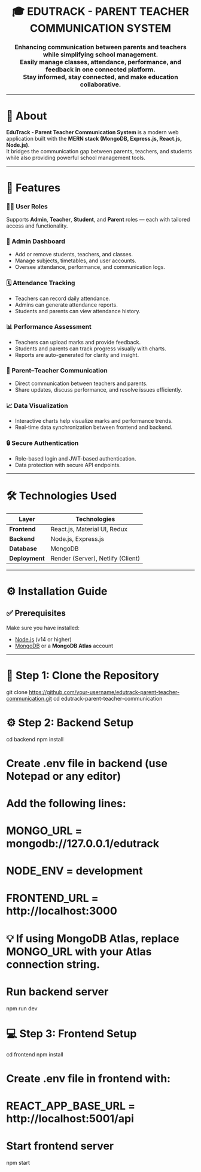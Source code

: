<h1 align="center">
    🎓 EDUTRACK - PARENT TEACHER COMMUNICATION SYSTEM
</h1>

<h3 align="center">
Enhancing communication between parents and teachers while simplifying school management.<br>
Easily manage classes, attendance, performance, and feedback in one connected platform.<br>
Stay informed, stay connected, and make education collaborative.
</h3>

---

# 📘 About

**EduTrack - Parent Teacher Communication System** is a modern web application built with the **MERN stack (MongoDB, Express.js, React.js, Node.js)**.  
It bridges the communication gap between parents, teachers, and students while also providing powerful school management tools.

---

# 🚀 Features

### 👨‍🏫 User Roles
Supports **Admin**, **Teacher**, **Student**, and **Parent** roles — each with tailored access and functionality.

### 🧩 Admin Dashboard
- Add or remove students, teachers, and classes.
- Manage subjects, timetables, and user accounts.
- Oversee attendance, performance, and communication logs.

### 🗓️ Attendance Tracking
- Teachers can record daily attendance.
- Admins can generate attendance reports.
- Students and parents can view attendance history.

### 📊 Performance Assessment
- Teachers can upload marks and provide feedback.
- Students and parents can track progress visually with charts.
- Reports are auto-generated for clarity and insight.

### 💬 Parent–Teacher Communication
- Direct communication between teachers and parents.
- Share updates, discuss performance, and resolve issues efficiently.

### 📈 Data Visualization
- Interactive charts help visualize marks and performance trends.
- Real-time data synchronization between frontend and backend.

### 🔒 Secure Authentication
- Role-based login and JWT-based authentication.
- Data protection with secure API endpoints.

---

# 🛠️ Technologies Used

| Layer | Technologies |
|-------|---------------|
| **Frontend** | React.js, Material UI, Redux |
| **Backend** | Node.js, Express.js |
| **Database** | MongoDB |
| **Deployment** | Render (Server), Netlify (Client) |

---

# ⚙️ Installation Guide

## ✅ Prerequisites
Make sure you have installed:
- [Node.js](https://nodejs.org/) (v14 or higher)
- [MongoDB](https://www.mongodb.com/try/download/community) or a **MongoDB Atlas** account

---

# 🧩 Step 1: Clone the Repository
git clone https://github.com/your-username/edutrack-parent-teacher-communication.git
cd edutrack-parent-teacher-communication

# ⚙️ Step 2: Backend Setup
cd backend
npm install

# Create .env file in backend (use Notepad or any editor)
# Add the following lines:
# MONGO_URL = mongodb://127.0.0.1/edutrack
# NODE_ENV = development
# FRONTEND_URL = http://localhost:3000

# 💡 If using MongoDB Atlas, replace MONGO_URL with your Atlas connection string.

# Run backend server
npm run dev
# 💻 Step 3: Frontend Setup
cd frontend
npm install

# Create .env file in frontend with:
# REACT_APP_BASE_URL = http://localhost:5001/api

# Start frontend server
npm start
